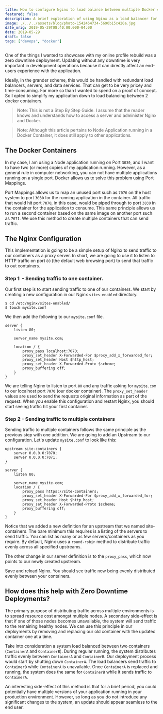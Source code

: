 ```yaml
---
title: How to configure Nginx to load balance between multiple Docker containers
featured: false
description: A brief exploration of using Nginx as a load balancer for multiple docker containers.
image: ./../../assets/blog/photo-1542464734-5690b15c420a.jpg
date_orig: 2019-05-29T08:40:00.000-04:00
date: 2019-05-29
draft: false
tags: ["devops", "docker"]
---
```


One of the things I wanted to showcase with my online profile rebuild was a zero downtime deployment. Updating without any downtime is very important in development operations because it can directly affect an end-users experience with the application.

Ideally, in the grander scheme, this would be handled with redundant load balancers, servers, and data services. That can get to be very pricey and time-consuming. Far more so than I wanted to spend on a proof of concept. So I opted to simplify my application down to load balancing between 2 docker containers.

> Note: This is not a Step By Step Guide. I assume that the reader knows and understands how to access a server and administer Nginx and Docker.

> Note: Although this article pertains to Node Application running in a Docker Container, it does still apply to other applications.

## The Docker Containers

In my case, I am using a Node application running on Port `3030`, and I want to have two (or more) copies of my application running. However, as a general rule in computer networking, you can not have multiple applications running on a single port. Docker allows us to solve this problem using Port Mappings.

Port Mappings allows us to map an unused port such as `7070` on the host system to port `3030` for the running application in the container. All traffic that would hit port `7070`, in this case, would be piped through to port `3030` in the container for the application to consume. This same principle allows us to run a second container based on the same image on another port such as `7071`. We use this method to create multiple containers that can send traffic.

## The Nginx Configuration

This implementation is going to be a simple setup of Nginx to send traffic to our containers as a proxy server. In short, we are going to use it to listen to HTTP traffic on port `80` (the default web browsing port) to send that traffic to out containers.

### Step 1  - Sending traffic to one container.

Our first step is to start sending traffic to one of our containers. We start by creating a new configuration in our Nginx `sites-enabled` directory.

```
$ cd /etc/nginx/sites-enabled/
$ touch mysite.conf
```

We then add the following to our `mysite.conf` file.

```
server {
    listen 80;

    server_name mysite.com;

    location / {
        proxy_pass localhost:7070;
        proxy_set_header X-Forwarded-For $proxy_add_x_forwarded_for;
        proxy_set_header Host $http_host;
        proxy_set_header X-Forwarded-Proto $scheme;
        proxy_buffering off;
    }
}
```

We are telling Nginx to listen to port `80` and any traffic asking for `mysite.com` to our localhost port `7070` (our docker container). The `proxy_set_header` values are used to send the requests original information as part of the request. When you enable this configuration and restart Nginx, you should start seeing traffic hit your first container.

### Step 2 - Sending traffic to multiple containers

Sending traffic to multiple containers follows the same principle as the previous step with one addition. We are going to add an Upstream to our configuration. Let's update `mysite.conf` to look like this:

```
upstream site-containers {
    server 0.0.0.0:7070;
    server 0.0.0.0:7071;
}

server {
    listen 80;

    server_name mysite.com;
    location / {
        proxy_pass https://site-containers;
        proxy_set_header X-Forwarded-For $proxy_add_x_forwarded_for;
        proxy_set_header Host $http_host;
        proxy_set_header X-Forwarded-Proto $scheme;
        proxy_buffering off;
    }
}
```

Notice that we added a new definition for an upstream that we named site-containers. The bare minimum this requires is a listing of the servers to send traffic. You can list as many or as few servers/containers as you require. By default, Nginx uses a `round-robin` method to distribute traffic evenly across all specified upstreams.

The other change in our server definition is to the `proxy_pass`, which now points to our newly created upstream.

Save and reload Nginx. You should see traffic now being evenly distributed evenly between your containers.

## How does this help with Zero Downtime Deployments?

The primary purpose of distributing traffic across multiple environments is to spread resource cost amongst multiple nodes. A secondary side-effect is that if one of those nodes becomes unavailable, the system will send traffic to the remaining healthy nodes. We can use this principle in our deployments by removing and replacing our old container with the updated container one at a time.

Take into consideration a system load balanced between two containers (`ContainerA` and `ContainerB`). During regular running, the system distributes traffic evenly between `ContainerA` and `ContainerB`. Our deployment process would start by shutting down `ContainerA`. The load balancers send traffic to `ContainerB` while `ContainerA` is unavailable. Once `ContainerA` is replaced and running, the system does the same for `ContainerB` while it sends traffic to `ContainerA`.

An interesting side-effect of this method is that for a brief period, you could potentially have multiple versions of your application running in your production environment. However, so long as you do not introduce any significant changes to the system, an update should appear seamless to the end user.
